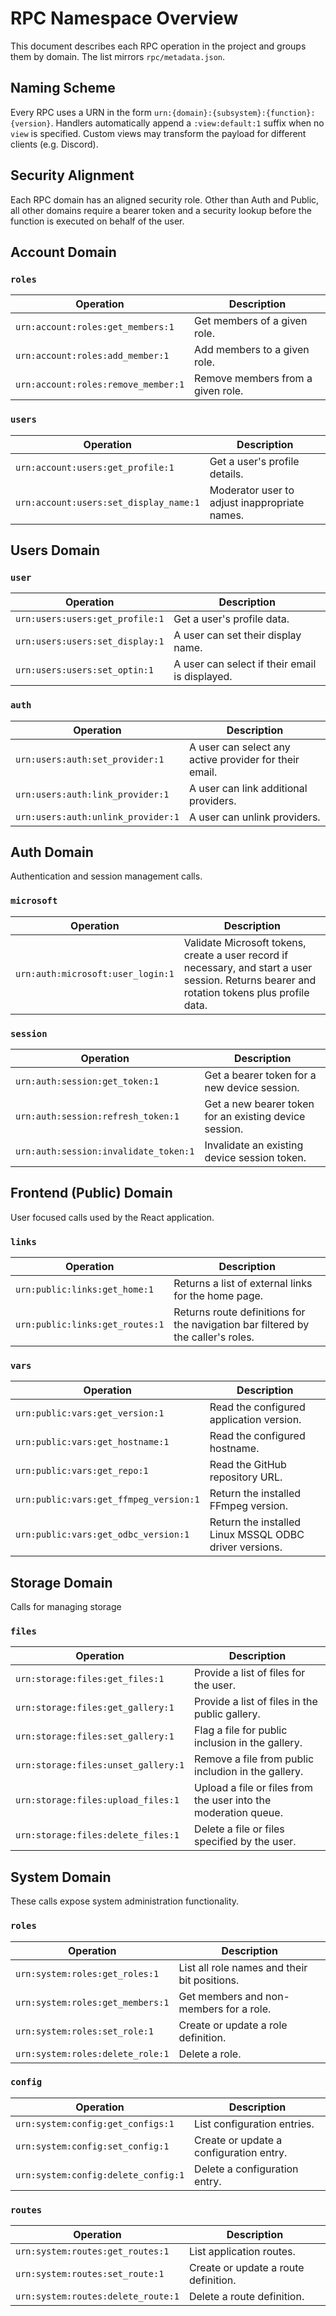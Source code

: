 # RPC Namespace Overview

This document describes each RPC operation in the project and groups them by domain. The list mirrors `rpc/metadata.json`.

## Naming Scheme

Every RPC uses a URN in the form `urn:{domain}:{subsystem}:{function}:{version}`. Handlers automatically append a `:view:default:1` suffix when no `view` is specified. Custom views may transform the payload for different clients (e.g. Discord).

## Security Alignment

Each RPC domain has an aligned security role. Other than Auth and Public, all other domains require a bearer token and a security lookup before the function is executed on behalf of the user.

## Account Domain

### `roles`

| Operation | Description |
|-----------|-------------|
| `urn:account:roles:get_members:1` | Get members of a given role. |
| `urn:account:roles:add_member:1` | Add members to a given role. |
| `urn:account:roles:remove_member:1` | Remove members from a given role. |

### `users`

| Operation | Description |
|-----------|-------------|
| `urn:account:users:get_profile:1` | Get a user's profile details. |
| `urn:account:users:set_display_name:1` | Moderator user to adjust inappropriate names. |

## Users Domain

### `user`

| Operation | Description |
|-----------|-------------|
| `urn:users:users:get_profile:1` | Get a user's profile data. |
| `urn:users:users:set_display:1` | A user can set their display name. |
| `urn:users:users:set_optin:1` | A user can select if their email is displayed. |

### `auth`

| Operation | Description |
|-----------|-------------|
| `urn:users:auth:set_provider:1` | A user can select any active provider for their email. |
| `urn:users:auth:link_provider:1` | A user can link additional providers. |
| `urn:users:auth:unlink_provider:1` | A user can unlink providers. |

## Auth Domain

Authentication and session management calls.

### `microsoft`

| Operation | Description |
|-----------|-------------|
| `urn:auth:microsoft:user_login:1` | Validate Microsoft tokens, create a user record if necessary, and start a user session. Returns bearer and rotation tokens plus profile data. |

### `session`

| Operation | Description |
|-----------|-------------|
| `urn:auth:session:get_token:1` | Get a bearer token for a new device session. |
| `urn:auth:session:refresh_token:1` | Get a new bearer token for an existing device session. |
| `urn:auth:session:invalidate_token:1` | Invalidate an existing device session token. |

## Frontend (Public) Domain

User focused calls used by the React application.

### `links`

| Operation | Description |
|-----------|-------------|
| `urn:public:links:get_home:1` | Returns a list of external links for the home page. |
| `urn:public:links:get_routes:1` | Returns route definitions for the navigation bar filtered by the caller's roles. |

### `vars`

| Operation | Description |
|-----------|-------------|
| `urn:public:vars:get_version:1` | Read the configured application version. |
| `urn:public:vars:get_hostname:1` | Read the configured hostname. |
| `urn:public:vars:get_repo:1` | Read the GitHub repository URL. |
| `urn:public:vars:get_ffmpeg_version:1` | Return the installed FFmpeg version. |
| `urn:public:vars:get_odbc_version:1` | Return the installed Linux MSSQL ODBC driver versions. |

## Storage Domain

Calls for managing storage

### `files`

| Operation | Description |
|-----------|-------------|
| `urn:storage:files:get_files:1` | Provide a list of files for the user. |
| `urn:storage:files:get_gallery:1` | Provide a list of files in the public gallery. |
| `urn:storage:files:set_gallery:1` | Flag a file for public inclusion in the gallery. |
| `urn:storage:files:unset_gallery:1` | Remove a file from public includion in the gallery. |
| `urn:storage:files:upload_files:1` | Upload a file or files from the user into the moderation queue. |
| `urn:storage:files:delete_files:1` | Delete a file or files specified by the user. |

## System Domain

These calls expose system administration functionality.

### `roles`

| Operation | Description |
|-----------|-------------|
| `urn:system:roles:get_roles:1` | List all role names and their bit positions. |
| `urn:system:roles:get_members:1` | Get members and non-members for a role. |
| `urn:system:roles:set_role:1` | Create or update a role definition. |
| `urn:system:roles:delete_role:1` | Delete a role. |

### `config`

| Operation | Description |
|-----------|-------------|
| `urn:system:config:get_configs:1` | List configuration entries. |
| `urn:system:config:set_config:1` | Create or update a configuration entry. |
| `urn:system:config:delete_config:1` | Delete a configuration entry. |

### `routes`

| Operation | Description |
|-----------|-------------|
| `urn:system:routes:get_routes:1` | List application routes. |
| `urn:system:routes:set_route:1` | Create or update a route definition. |
| `urn:system:routes:delete_route:1` | Delete a route definition. |

